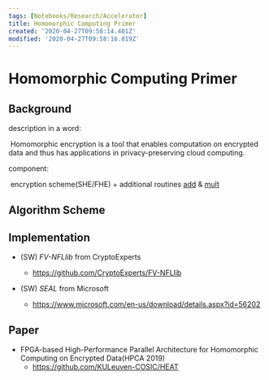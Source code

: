 ```yaml
---
tags: [Notebooks/Research/Accelerator]
title: Homomorphic Computing Primer
created: '2020-04-27T09:58:14.401Z'
modified: '2020-04-27T09:58:16.819Z'
---
```


# Homomorphic Computing Primer

## Background

description in a word: 

​	Homomorphic encryption is a tool that enables computation on encrypted data and thus has applications in privacy-preserving cloud computing.

component: 

​	encryption scheme(SHE/FHE) + additional routines <u>add</u> & <u>mult</u>



## Algorithm Scheme



## Implementation

- (SW) *FV-NFLlib*  from CryptoExperts

  - https://github.com/CryptoExperts/FV-NFLlib

- (SW) *SEAL* from  Microsoft

  -  https://www.microsoft.com/en-us/download/details.aspx?id=56202

  

## Paper

- FPGA-based High-Performance Parallel Architecture for Homomorphic Computing on Encrypted Data(HPCA 2019)
  -  https://github.com/KULeuven-COSIC/HEAT



